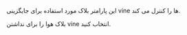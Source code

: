 این پارامتر بلاک مورد استفاده برای جایگزینی vine ها را کنترل می کند.

بلاک هوا را برای نداشتن vine انتخاب کنید.